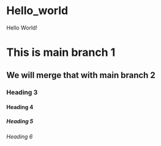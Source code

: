 # Hello_world
Hello World!
<!DOCTYPE html>
<html>
<body>

<h1>This is main branch 1</h1>
<h2>We will merge that with main branch 2</h2>
<h3>Heading 3</h3>
<h4>Heading 4</h4>
<h5>Heading 5</h5>
<h6>Heading 6</h6>

</body>
</html>

